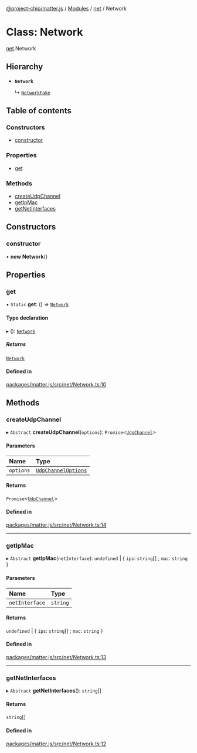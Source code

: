 [@project-chip/matter.js](../README.md) / [Modules](../modules.md) / [net](../modules/net.md) / Network

# Class: Network

[net](../modules/net.md).Network

## Hierarchy

- **`Network`**

  ↳ [`NetworkFake`](net.NetworkFake.md)

## Table of contents

### Constructors

- [constructor](net.Network.md#constructor)

### Properties

- [get](net.Network.md#get)

### Methods

- [createUdpChannel](net.Network.md#createudpchannel)
- [getIpMac](net.Network.md#getipmac)
- [getNetInterfaces](net.Network.md#getnetinterfaces)

## Constructors

### constructor

• **new Network**()

## Properties

### get

▪ `Static` **get**: () => [`Network`](net.Network.md)

#### Type declaration

▸ (): [`Network`](net.Network.md)

##### Returns

[`Network`](net.Network.md)

#### Defined in

[packages/matter.js/src/net/Network.ts:10](https://github.com/project-chip/matter.js/blob/5bdbf8d/packages/matter.js/src/net/Network.ts#L10)

## Methods

### createUdpChannel

▸ `Abstract` **createUdpChannel**(`options`): `Promise`<[`UdpChannel`](../interfaces/net.UdpChannel.md)\>

#### Parameters

| Name | Type |
| :------ | :------ |
| `options` | [`UdpChannelOptions`](../interfaces/net.UdpChannelOptions.md) |

#### Returns

`Promise`<[`UdpChannel`](../interfaces/net.UdpChannel.md)\>

#### Defined in

[packages/matter.js/src/net/Network.ts:14](https://github.com/project-chip/matter.js/blob/5bdbf8d/packages/matter.js/src/net/Network.ts#L14)

___

### getIpMac

▸ `Abstract` **getIpMac**(`netInterface`): `undefined` \| { `ips`: `string`[] ; `mac`: `string`  }

#### Parameters

| Name | Type |
| :------ | :------ |
| `netInterface` | `string` |

#### Returns

`undefined` \| { `ips`: `string`[] ; `mac`: `string`  }

#### Defined in

[packages/matter.js/src/net/Network.ts:13](https://github.com/project-chip/matter.js/blob/5bdbf8d/packages/matter.js/src/net/Network.ts#L13)

___

### getNetInterfaces

▸ `Abstract` **getNetInterfaces**(): `string`[]

#### Returns

`string`[]

#### Defined in

[packages/matter.js/src/net/Network.ts:12](https://github.com/project-chip/matter.js/blob/5bdbf8d/packages/matter.js/src/net/Network.ts#L12)
